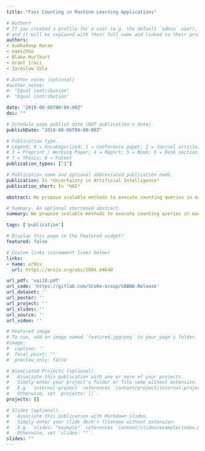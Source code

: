 ```yaml
---
title: "Fast Counting in Machine Learning Applications"

# Authors
# If you created a profile for a user (e.g. the default `admin` user), write the username (folder name) here 
# and it will be replaced with their full name and linked to their profile.
authors:
- Subhadeep Karan
- maeichho
- Blake Hurlburt
- Grant Iraci
- Jaroslaw Zola

# Author notes (optional)
#author_notes:
#- "Equal contribution"
#- "Equal contribution"

date: "2018-08-06T00:00:00Z"
doi: ""

# Schedule page publish date (NOT publication's date).
publishDate: "2018-08-06T00:00:00Z"

# Publication type.
# Legend: 0 = Uncategorized; 1 = Conference paper; 2 = Journal article;
# 3 = Preprint / Working Paper; 4 = Report; 5 = Book; 6 = Book section;
# 7 = Thesis; 8 = Patent
publication_types: ["1"]

# Publication name and optional abbreviated publication name.
publication: In *Uncertainty in Artificial Intelligence*
publication_short: In *UAI*

abstract: We propose scalable methods to execute counting queries in machine learning applications. To achieve memory and computational efficiency, we abstract counting queries and their context such that the counts can be aggregated as a stream. We demonstrate performance and scalability of the resulting approach on random queries, and through extensive experimentation using Bayesian networks learning and association rule mining. Our methods significantly outperform commonly used ADtrees and hash tables, and are practical alternatives for processing large-scale data.

# Summary. An optional shortened abstract.
summary: We propose scalable methods to execute counting queries in machine learning applications.

tags: ['publication']

# Display this page in the Featured widget?
featured: false

# Custom links (uncomment lines below)
links:
- name: arXiv
  url: https://arxiv.org/abs/1804.04640

url_pdf: 'uai18.pdf'
url_code: 'https://gitlab.com/SCoRe-Group/SABNA-Release'
url_dataset: ''
url_poster: ''
url_project: ''
url_slides: ''
url_source: ''
url_video: ''

# Featured image
# To use, add an image named `featured.jpg/png` to your page's folder. 
#image:
#  caption: ''
#  focal_point: ""
#  preview_only: false

# Associated Projects (optional).
#   Associate this publication with one or more of your projects.
#   Simply enter your project's folder or file name without extension.
#   E.g. `internal-project` references `content/project/internal-project/index.md`.
#   Otherwise, set `projects: []`.
projects: []

# Slides (optional).
#   Associate this publication with Markdown slides.
#   Simply enter your slide deck's filename without extension.
#   E.g. `slides: "example"` references `content/slides/example/index.md`.
#   Otherwise, set `slides: ""`.
slides: ""
---
```


